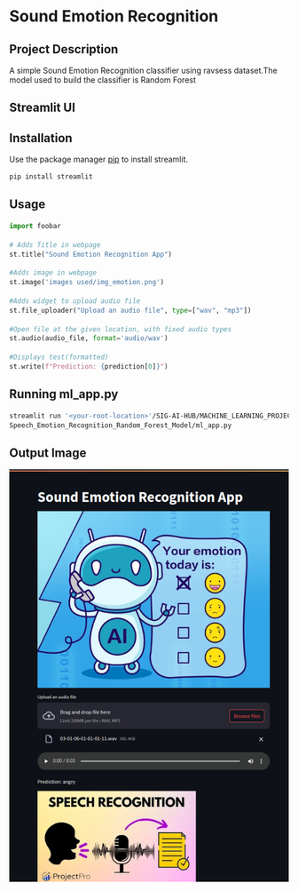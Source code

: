 # Sound Emotion Recognition

## Project Description
A simple Sound Emotion Recognition classifier using ravsess dataset.The model used to build the classifier is Random Forest

## Streamlit UI 
## Installation

Use the package manager [pip](https://pip.pypa.io/en/stable/) to install streamlit.

```bash
pip install streamlit
```

## Usage

```python
import foobar

# Adds Title in webpage
st.title("Sound Emotion Recognition App")

#Adds image in webpage
st.image('images used/img_emotion.png')

#Adds widget to upload audio file
st.file_uploader("Upload an audio file", type=["wav", "mp3"])

#Open file at the given location, with fixed audio types
st.audio(audio_file, format='audio/wav')

#Displays test(formatted)
st.write(f"Prediction: {prediction[0]}")

```

## Running ml_app.py

```bash
streamlit run '<your-root-location>'/SIG-AI-HUB/MACHINE_LEARNING_PROJECTS/SUPERVISED_LEARNING_PROJECTS/
Speech_Emotion_Recognition_Random_Forest_Model/ml_app.py

```
## Output Image
![Streamlit interface](./Output.png)
 

